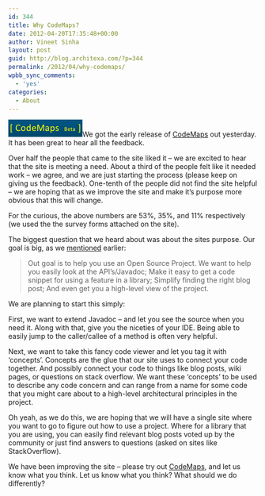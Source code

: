 ```yaml
---
id: 344
title: Why CodeMaps?
date: 2012-04-20T17:35:48+00:00
author: Vineet Sinha
layout: post
guid: http://blog.architexa.com/?p=344
permalink: /2012/04/why-codemaps/
wpbb_sync_comments:
  - 'yes'
categories:
  - About
---
```

<!--S-ButtonZ 1.1.5 Start-->

<div style="float: left; width: 42px; padding-right: 10px; margin: 0 -52px 0 0; position: relative; left: -62px; top: 8px">
</div>

<!--S-ButtonZ 1.1.5 End-->

[<img class="alignright size-full wp-image-341" title="CodeMaps" src="/assets/uploads/2012/04/CodeMapsShot1.png" alt="" width="150" height="35" />](/assets/uploads/2012/04/CodeMapsShot1.png)We got the early release of [CodeMaps](http://www.codemaps.org) out yesterday. It has been great to hear all the feedback.

Over half the people that came to the site liked it &#8211; we are excited to hear that the site is meeting a need. About a third of the people felt like it needed work &#8211; we agree, and we are just starting the process (please keep on giving us the feedback). One-tenth of the people did not find the site helpful &#8211; we are hoping that as we improve the site and make it&#8217;s purpose more obvious that this will change.

For the curious, the above numbers are 53%, 35%, and 11% respectively (we used the the survey forms attached on the site).

The biggest question that we heard about was about the sites purpose. Our goal is big, as we [mentioned](http://blog.architexa.com/2012/04/a-website-for-java-developers/) earlier:

> Out goal is to help you use an Open Source Project. We want to help you easily look at the API’s/Javadoc; Make it easy to get a code snippet for using a feature in a library; Simplify finding the right blog post; And even get you a high-level view of the project.

We are planning to start this simply:

First, we want to extend Javadoc &#8211; and let you see the source when you need it. Along with that, give you the niceties of your IDE. Being able to easily jump to the caller/callee of a method is often very helpful. 

Next, we want to take this fancy code viewer and let you tag it with &#8216;concepts&#8217;. Concepts are the glue that our site uses to connect your code together. And possibly connect your code to things like blog posts, wiki pages, or questions on stack overflow. We want these &#8216;concepts&#8217; to be used to describe any code concern and can range from a name for some code that you might care about to a high-level architectural principles in the project. 

Oh yeah, as we do this, we are hoping that we will have a single site where you want to go to figure out how to use a project. Where for a library that you are using, you can easily find relevant blog posts voted up by the community or just find answers to questions (asked on sites like StackOverflow).

We have been improving the site &#8211; please try out [CodeMaps](http://www.codemaps.org), and let us know what you think. Let us know what you think? What should we do differently? 

<div style="clear:both;">
  &nbsp;
</div>